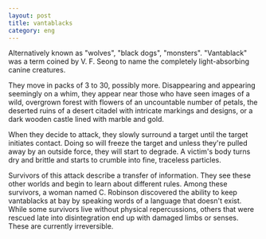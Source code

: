 ```yaml
---
layout: post
title: vantablacks
category: eng
---
```


Alternatively known as "wolves", "black dogs", "monsters". "Vantablack" was a term coined by V. F. Seong to name the completely light-absorbing canine creatures.

They move in packs of 3 to 30, possibly more. Disappearing and appearing seemingly on a whim, they appear near those who have seen images of a wild, overgrown forest with flowers of an uncountable number of petals, the deserted ruins of a desert citadel with intricate markings and designs, or a dark wooden castle lined with marble and gold.

When they decide to attack, they slowly surround a target until the target initiates contact. Doing so will freeze the target and unless they're pulled away by an outside force, they will start to degrade. A victim's body turns dry and brittle and starts to crumble into fine, traceless particles. 

Survivors of this attack describe a transfer of information. They see these other worlds and begin to learn about different rules. Among these survivors, a woman named C. Robinson discovered the ability to keep vantablacks at bay by speaking words of a language that doesn't exist. While some survivors live without physical repercussions, others that were rescued late into disintegration end up with damaged limbs or senses. These are currently irreversible.
